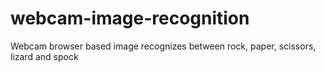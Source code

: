 # webcam-image-recognition
Webcam browser based image recognizes between rock, paper, scissors, lizard and spock
